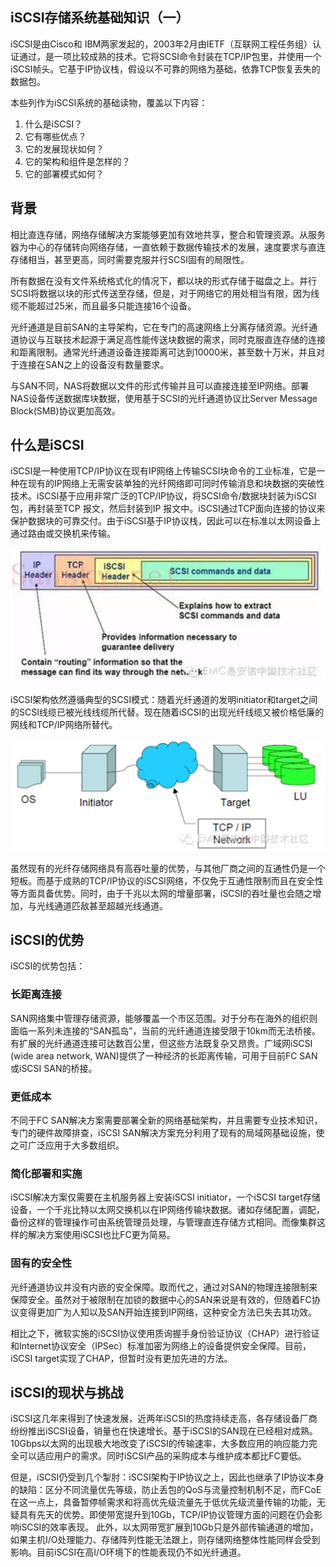 ## iSCSI存储系统基础知识（一）

iSCSI是由Cisco和 IBM两家发起的，2003年2月由IETF（互联网工程任务组）认证通过，是一项比较成熟的技术。它将SCSI命令封装在TCP/IP包里，并使用一个iSCSI帧头。它基于IP协议栈，假设以不可靠的网络为基础，依靠TCP恢复丢失的数据包。

本些列作为iSCSI系统的基础读物，覆盖以下内容：

1. 什么是iSCSI？
2. 它有哪些优点？
3. 它的发展现状如何？
4. 它的架构和组件是怎样的？
5. 它的部署模式如何？

## 背景

相比直连存储，网络存储解决方案能够更加有效地共享，整合和管理资源。从服务器为中心的存储转向网络存储，一直依赖于数据传输技术的发展，速度要求与直连存储相当，甚至更高，同时需要克服并行SCSI固有的局限性。

所有数据在没有文件系统格式化的情况下，都以块的形式存储于磁盘之上。并行SCSI将数据以块的形式传送至存储，但是，对于网络它的用处相当有限，因为线缆不能超过25米，而且最多只能连接16个设备。

光纤通道是目前SAN的主导架构，它在专门的高速网络上分离存储资源。光纤通道协议与互联技术起源于满足高性能传送块数据的需求，同时克服直连存储的连接和距离限制。通常光纤通道设备连接距离可达到10000米，甚至数十万米，并且对于连接在SAN之上的设备没有数量要求。

与SAN不同，NAS将数据以文件的形式传输并且可以直接连接至IP网络。部署NAS设备传送数据库块数据，使用基于SCSI的光纤通道协议比Server Message Block(SMB)协议更加高效。

## 什么是iSCSI

iSCSI是一种使用TCP/IP协议在现有IP网络上传输SCSI块命令的工业标准，它是一种在现有的IP网络上无需安装单独的光纤网络即可同时传输消息和块数据的突破性技术。iSCSI基于应用非常广泛的TCP/IP协议，将SCSI命令/数据块封装为iSCSI包，再封装至TCP 报文，然后封装到IP 报文中。iSCSI通过TCP面向连接的协议来保护数据块的可靠交付。由于iSCSI基于IP协议栈，因此可以在标准以太网设备上通过路由或交换机来传输。

![img](pics/2.6.1.1.png)

iSCSI架构依然遵循典型的SCSI模式：随着光纤通道的发明initiator和target之间的SCSI线缆已被光线线缆所代替。现在随着iSCSI的出现光纤线缆又被价格低廉的网线和TCP/IP网络所替代。

![img](pics/2.6.1.2.png)

虽然现有的光纤存储网络具有高吞吐量的优势，与其他厂商之间的互通性仍是一个短板。而基于成熟的TCP/IP协议的iSCSI网络，不仅免于互通性限制而且在安全性等方面具备优势。同时，由于千兆以太网的增量部署，iSCSI的吞吐量也会随之增加，与光线通道匹敌甚至超越光线通道。

## iSCSI的优势

iSCSI的优势包括：

### 长距离连接

SAN网络集中管理存储资源，能够覆盖一个市区范围。对于分布在海外的组织则面临一系列未连接的“SAN孤岛”，当前的光纤通道连接受限于10km而无法桥接。有扩展的光纤通道连接可达数百公里，但这些方法既复杂又昂贵。广域网iSCSI (wide area network, WAN)提供了一种经济的长距离传输，可用于目前FC SAN或iSCSI SAN的桥接。

### 更低成本

不同于FC SAN解决方案需要部署全新的网络基础架构，并且需要专业技术知识，专门的硬件故障排查，iSCSI SAN解决方案充分利用了现有的局域网基础设施，使之可广泛应用于大多数组织。

### 简化部署和实施

iSCSI解决方案仅需要在主机服务器上安装iSCSI initiator，一个iSCSI target存储设备，一个千兆比特以太网交换机以在IP网络传输块数据。诸如存储配置，调配，备份这样的管理操作可由系统管理员处理，与管理直连存储方式相同。而像集群这样的解决方案使用iSCSI也比FC更为简易。

### 固有的安全性

光纤通道协议并没有内嵌的安全保障。取而代之，通过对SAN的物理连接限制来保障安全。虽然对于被限制在加锁的数据中心的SAN来说是有效的，但随着FC协议变得更加广为人知以及SAN开始连接到IP网络，这种安全方法已失去其功效。

相比之下，微软实施的iSCSI协议使用质询握手身份验证协议（CHAP）进行验证和Internet协议安全（IPSec）标准加密为网络上的设备提供安全保障。目前，iSCSI target实现了CHAP，但暂时没有更加先进的方法。

## iSCSI的现状与挑战

iSCSI这几年来得到了快速发展，近两年iSCSI的热度持续走高，各存储设备厂商纷纷推出iSCSI设备，销量也在快速增长。基于iSCSI的SAN现在已经相对成熟。10Gbps以太网的出现极大地改变了iSCSI的传输速率，大多数应用的响应能力完全可以适应用户的需求。同时iSCSI产品的采购成本与维护成本都比FC要低。

但是，iSCSI仍受到几个掣肘：iSCSI架构于IP协议之上，因此也继承了IP协议本身的缺陷：区分不同流量优先等级，防止丢包的QoS与流量控制机制不足，而FCoE在这一点上，具备暂停帧需求和将高优先级流量先于低优先级流量传输的功能，无疑具有先天的优势。即使带宽提升到10Gb，TCP/IP协议管理方面的问题在仍会影响iSCSI的效率表现。 此外，以太网带宽扩展到10Gb只是外部传输通道的增加，如果主机I/O处理能力、存储阵列性能无法跟上，则存储网络整体性能同样会受到影响。目前iSCSI在高I/O环境下的性能表现仍不如光纤通道。